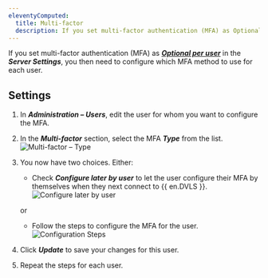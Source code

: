 ```yaml
---
eleventyComputed:
  title: Multi-factor
  description: If you set multi-factor authentication (MFA) as Optional per user in the Server Settings, you then need to configure which MFA method to use.
---
```

If you set multi-factor authentication (MFA) as [***Optional per user***](/server/web-interface/administration/configuration/server-settings/security/two-factor/) in the ***Server Settings***, you then need to configure which MFA method to use for each user.

## Settings
1. In ***Administration – Users***, edit the user for whom you want to configure the MFA.
1. In the ***Multi-factor*** section, select the MFA ***Type*** from the list.
![Multi-factor – Type](https://cdnweb.devolutions.net/docs/docs_en_server_ServerOp7003.png)
1. You now have two choices. Either:
    * Check ***Configure later by user*** to let the user configure their MFA by themselves when they next connect to {{ en.DVLS }}.
    ![Configure later by user](https://cdnweb.devolutions.net/docs/docs_en_server_ServerOp2067.png)

    or

    * Follow the steps to configure the MFA for the user.
    ![Configuration Steps](https://cdnweb.devolutions.net/docs/docs_en_server_ServerOp7004.png)
1. Click ***Update*** to save your changes for this user.
1. Repeat the steps for each user.
